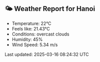 <!-- WEATHER-START -->
## 🌤 Weather Report for Hanoi

- Temperature: 22°C
- Feels like: 21.43°C
- Conditions: overcast clouds
- Humidity: 45%
- Wind Speed: 5.34 m/s

Last updated: 2025-03-16 08:24:32 UTC
<!-- WEATHER-END -->
